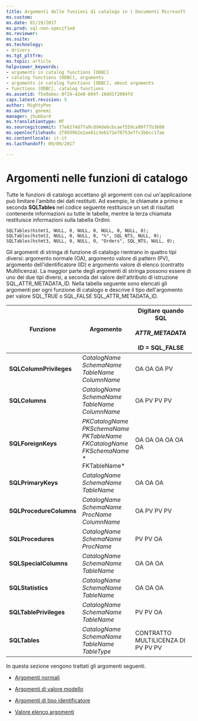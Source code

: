 ```yaml
---
title: Argomenti delle funzioni di catalogo in | Documenti Microsoft
ms.custom: 
ms.date: 01/19/2017
ms.prod: sql-non-specified
ms.reviewer: 
ms.suite: 
ms.technology:
- drivers
ms.tgt_pltfrm: 
ms.topic: article
helpviewer_keywords:
- arguments in catalog functions [ODBC]
- catalog functions [ODBC], arguments
- arguments in catalog functions [ODBC], about arguments
- functions [ODBC], catalog functions
ms.assetid: f5e0abec-8f24-42e0-b94f-16dd1f2004fd
caps.latest.revision: 5
author: MightyPen
ms.author: genemi
manager: jhubbard
ms.translationtype: MT
ms.sourcegitcommit: f7e6274d77a9cdd4de6cbcaef559ca99f77b3608
ms.openlocfilehash: 2f8939b2e1ae81c3eb171e78753e7fc3b6cc17ae
ms.contentlocale: it-it
ms.lasthandoff: 09/09/2017

---
```

# <a name="arguments-in-catalog-functions"></a>Argomenti nelle funzioni di catalogo
Tutte le funzioni di catalogo accettano gli argomenti con cui un'applicazione può limitare l'ambito dei dati restituiti. Ad esempio, le chiamate a primo e seconda **SQLTables** nel codice seguente restituisce un set di risultati contenente informazioni su tutte le tabelle, mentre la terza chiamata restituisce informazioni sulla tabella Ordini:  
  
```  
SQLTables(hstmt1, NULL, 0, NULL, 0, NULL, 0, NULL, 0);  
SQLTables(hstmt2, NULL, 0, NULL, 0, "%", SQL_NTS, NULL, 0);  
SQLTables(hstmt3, NULL, 0, NULL, 0, "Orders", SQL_NTS, NULL, 0);  
```  
  
 Gli argomenti di stringa di funzione di catalogo rientrano in quattro tipi diversi: argomento normale (OA), argomento valore di pattern (PV), argomento dell'identificatore (ID) e argomento valore di elenco (contratto Multilicenza). La maggior parte degli argomenti di stringa possono essere di uno dei due tipi diversi, a seconda del valore dell'attributo di istruzione SQL_ATTR_METADATA_ID. Nella tabella seguente sono elencati gli argomenti per ogni funzione di catalogo e descrive il tipo dell'argomento per valore SQL_TRUE o SQL_FALSE SQL_ATTR_METADATA_ID.  
  
|Funzione|Argomento|Digitare quando SQL _<br /><br /> ATTR_METADATA_<br /><br /> ID = SQL_FALSE|Digitare quando SQL _<br /><br /> ATTR_METADATA_<br /><br /> ID = SQL_TRUE|  
|--------------|--------------|---------------------------------------------------------------|--------------------------------------------------------------|  
|**SQLColumnPrivileges**|*CatalogName* *SchemaName* *TableName* *ColumnName*|OA OA OA PV|ID ID ID ID|  
|**SQLColumns**|*CatalogName* *SchemaName* *TableName* *ColumnName*|OA PV PV PV|ID ID ID ID|  
|**SQLForeignKeys**|*PKCatalogName* *PKSchemaName* *PKTableName* *FKCatalogName* *FKSchemaName* * FKTableName*|OA OA OA OA OA OA|ID ID ID ID ID ID|  
|**SQLPrimaryKeys**|*CatalogName* *SchemaName* *TableName*|OA OA OA|ID ID ID|  
|**SQLProcedureColumns**|*CatalogName* *SchemaName* *ProcName* *ColumnName*|OA PV PV PV|ID ID ID ID|  
|**SQLProcedures**|*CatalogName* *SchemaName* *ProcName*|PV PV OA|ID ID ID|  
|**SQLSpecialColumns**|*CatalogName* *SchemaName* *TableName*|OA OA OA|ID ID ID|  
|**SQLStatistics**|*CatalogName* *SchemaName* *TableName*|OA OA OA|ID ID ID|  
|**SQLTablePrivileges**|*CatalogName* *SchemaName* *TableName*|PV PV OA|ID ID ID|  
|**SQLTables**|*CatalogName* *SchemaName* *TableName* *TableType*|CONTRATTO MULTILICENZA DI PV PV PV|ID CONTRATTO MULTILICENZA ID DI ID|  
  
 In questa sezione vengono trattati gli argomenti seguenti.  
  
-   [Argomenti normali](../../../odbc/reference/develop-app/ordinary-arguments.md)  
  
-   [Argomenti di valore modello](../../../odbc/reference/develop-app/pattern-value-arguments.md)  
  
-   [Argomenti di tipo identificatore](../../../odbc/reference/develop-app/identifier-arguments.md)  
  
-   [Valore elenco argomenti](../../../odbc/reference/develop-app/value-list-arguments.md)
